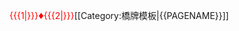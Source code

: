 <span style="color:red">{{{1|}}}<big>&diams;</big>{{{2|}}}</span><noinclude>[[Category:橋牌模板|{{PAGENAME}}]]</noinclude>